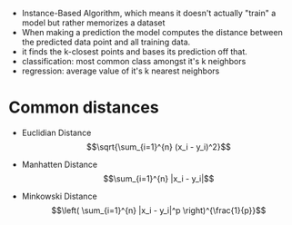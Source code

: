 - Instance-Based Algorithm, which means it doesn't actually "train" a model but rather memorizes a dataset
- When making a prediction the model computes the distance between the predicted data point and all training data.
- it finds the k-closest points and bases its prediction off that.
- classification: most common class amongst it's k neighbors
- regression: average value of it's k nearest neighbors

# Common distances
- Euclidian Distance
$$\sqrt{\sum_{i=1}^{n} (x_i - y_i)^2}$$

- Manhatten Distance
$$\sum_{i=1}^{n} |x_i - y_i|$$
- Minkowski Distance
$$\left( \sum_{i=1}^{n} |x_i - y_i|^p \right)^{\frac{1}{p}}$$

